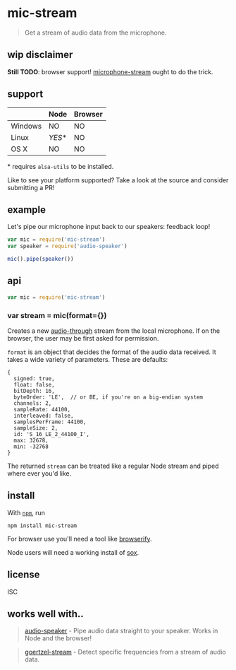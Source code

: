 # mic-stream

> Get a stream of audio data from the microphone.

## wip disclaimer

**Still TODO**: browser support!
[microphone-stream](https://github.com/saebekassebil/microphone-stream) ought to
do the trick.

## support

|         | Node | Browser |
|---------|------|---------|
| Windows |  NO    |  NO |
| Linux   |  *YES*\* |  NO |
| OS X    |  NO    |  NO |

\* requires `alsa-utils` to be installed.

Like to see your platform supported? Take a look at the source and consider
submitting a PR!

## example

Let's pipe our microphone input back to our speakers: feedback loop!

```js
var mic = require('mic-stream')
var speaker = require('audio-speaker')

mic().pipe(speaker())
```

## api

```js
var mic = require('mic-stream')
```

### var stream = mic(format={})

Creates a new [audio-through](https;//github.com/audio-lib/audio-through) stream
from the local microphone. If on the browser, the user may be first asked for
permission.

`format` is an object that decides the format of the audio data received. It
takes a wide variety of parameters. These are defaults:

```
{
  signed: true,
  float: false,
  bitDepth: 16,
  byteOrder: 'LE',  // or BE, if you're on a big-endian system
  channels: 2,
  sampleRate: 44100,
  interleaved: false,
  samplesPerFrame: 44100,
  sampleSize: 2,
  id: 'S_16_LE_2_44100_I',
  max: 32678,
  min: -32768
}
```

The returned `stream` can be treated like a regular Node stream and piped
where ever you'd like.

## install

With [`npm`](http://npmjs.org/), run

```
npm install mic-stream
```

For browser use you'll need a tool like [browserify](https://browserify.com).

Node users will need a working install of [sox](http://sox.sourceforge.net).

## license

ISC

## works well with..

> [audio-speaker](https://github.com/audio-lab/audio-speaker) - Pipe audio data
> straight to your speaker. Works in Node and the browser!

> [goertzel-stream](https://github.com/noffle/goertzel-stream/) - Detect
> specific frequencies from a stream of audio data.

